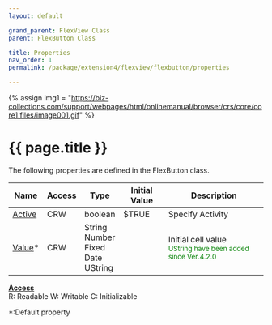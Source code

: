 ```yaml
---
layout: default

grand_parent: FlexView Class
parent: FlexButton Class

title: Properties
nav_order: 1
permalink: /package/extension4/flexview/flexbutton/properties

---
```

{% assign img1 = "https://biz-collections.com/support/webpages/html/onlinemanual/browser/crs/core/core1.files/image001.gif" %}


# {{ page.title }}

The following properties are defined in the FlexButton class.

|Name       | Access | Type   | Initial Value | Description |
|----------	|--------|--------|---------------|-------------|
|[Active](/package/extension4/flexview/flexbutton/properties/active) | CRW | boolean | $TRUE | Specify Activity  |
|[Value](/package/extension4/flexview/flexbutton/properties/value)* | CRW | String<br>Number<br>Fixed<br>Date<br>UString | | Initial cell value<br><small><span style="color:green">UString have been added since Ver.4.2.0</span></small>|

<u><b>Access</b></u><br>
R: Readable
W: Writable
C: Initializable

*:Default property
